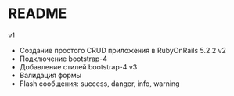 # README

v1
  - Создание простого CRUD приложения в RubyOnRails 5.2.2
v2
  - Подключение bootstrap-4
  - Добавление стилей bootstrap-4
v3
  - Валидация формы
  - Flash сообщения: success, danger, info, warning
